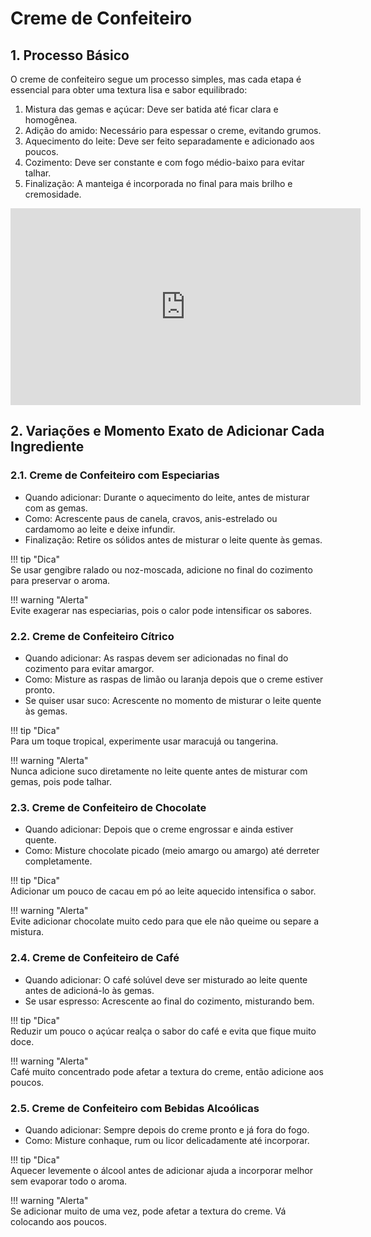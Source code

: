 # Creme de Confeiteiro  

## 1. Processo Básico  
O creme de confeiteiro segue um processo simples, mas cada etapa é essencial para obter uma textura lisa e sabor equilibrado:  

1. Mistura das gemas e açúcar: Deve ser batida até ficar clara e homogênea.  
2. Adição do amido: Necessário para espessar o creme, evitando grumos.  
3. Aquecimento do leite: Deve ser feito separadamente e adicionado aos poucos.  
4. Cozimento: Deve ser constante e com fogo médio-baixo para evitar talhar.  
5. Finalização: A manteiga é incorporada no final para mais brilho e cremosidade.  

<iframe width="560" height="315" src="https://www.youtube.com/embed/HVLZkeB2e1Y" frameborder="0" allowfullscreen></iframe>  



## 2. Variações e Momento Exato de Adicionar Cada Ingrediente  

### 2.1. Creme de Confeiteiro com Especiarias  
- Quando adicionar: Durante o aquecimento do leite, antes de misturar com as gemas.  
- Como: Acrescente paus de canela, cravos, anis-estrelado ou cardamomo ao leite e deixe infundir.  
- Finalização: Retire os sólidos antes de misturar o leite quente às gemas.  

!!! tip "Dica"  
    Se usar gengibre ralado ou noz-moscada, adicione no final do cozimento para preservar o aroma.  

!!! warning "Alerta"  
    Evite exagerar nas especiarias, pois o calor pode intensificar os sabores.  



### 2.2. Creme de Confeiteiro Cítrico  
- Quando adicionar: As raspas devem ser adicionadas no final do cozimento para evitar amargor.  
- Como: Misture as raspas de limão ou laranja depois que o creme estiver pronto.  
- Se quiser usar suco: Acrescente no momento de misturar o leite quente às gemas.  

!!! tip "Dica"  
    Para um toque tropical, experimente usar maracujá ou tangerina.  

!!! warning "Alerta"  
    Nunca adicione suco diretamente no leite quente antes de misturar com gemas, pois pode talhar.  



### 2.3. Creme de Confeiteiro de Chocolate  
- Quando adicionar: Depois que o creme engrossar e ainda estiver quente.  
- Como: Misture chocolate picado (meio amargo ou amargo) até derreter completamente.  

!!! tip "Dica"  
    Adicionar um pouco de cacau em pó ao leite aquecido intensifica o sabor.  

!!! warning "Alerta"  
    Evite adicionar chocolate muito cedo para que ele não queime ou separe a mistura.  



### 2.4. Creme de Confeiteiro de Café  
- Quando adicionar: O café solúvel deve ser misturado ao leite quente antes de adicioná-lo às gemas.  
- Se usar espresso: Acrescente ao final do cozimento, misturando bem.  

!!! tip "Dica"  
    Reduzir um pouco o açúcar realça o sabor do café e evita que fique muito doce.  

!!! warning "Alerta"  
    Café muito concentrado pode afetar a textura do creme, então adicione aos poucos.  



### 2.5. Creme de Confeiteiro com Bebidas Alcoólicas  
- Quando adicionar: Sempre depois do creme pronto e já fora do fogo.  
- Como: Misture conhaque, rum ou licor delicadamente até incorporar.  

!!! tip "Dica"  
    Aquecer levemente o álcool antes de adicionar ajuda a incorporar melhor sem evaporar todo o aroma.  

!!! warning "Alerta"  
    Se adicionar muito de uma vez, pode afetar a textura do creme. Vá colocando aos poucos.  
